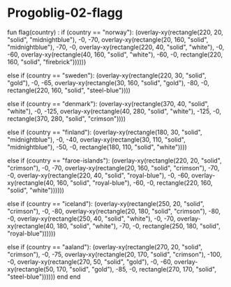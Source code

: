 # Progoblig-02-flagg
fun flag(country) :
  if (country == "norway"):
    (overlay-xy(rectangle(220, 20, "solid", "midnightblue"), -0, -70,
        overlay-xy(rectangle(20, 160, "solid", "midnightblue"), -70, -0, 
          overlay-xy(rectangle(220, 40, "solid", "white"), -0, -60, 
            overlay-xy(rectangle(40, 160, "solid", "white"), -60, -0,
              rectangle(220, 160, "solid", "firebrick"))))))
    
  else if (country == "sweden"):
    (overlay-xy(rectangle(220, 30, "solid", "gold"), -0, -65, 
        overlay-xy(rectangle(30, 160, "solid", "gold"), -80, -0,
          rectangle(220, 160, "solid", "steel-blue"))))
    
  else if (country == "denmark"):
    (overlay-xy(rectangle(370, 40, "solid", "white"), -0, -125,
        overlay-xy(rectangle(40, 280, "solid", "white"), -125, -0,
          rectangle(370, 280, "solid", "crimson"))))
    
  else if (country == "finland"):
    (overlay-xy(rectangle(180, 30, "solid", "midnightblue"), -0, -40,
        overlay-xy(rectangle(30, 110, "solid", "midnightblue"), -50, -0,
          rectangle(180, 110, "solid", "white"))))
    
  else if (country == "faroe-islands"):
    (overlay-xy(rectangle(220, 20, "solid", "crimson"), -0, -70,
        overlay-xy(rectangle(20, 160, "solid", "crimson"), -70, -0, 
          overlay-xy(rectangle(220, 40, "solid", "royal-blue"), -0, -60, 
            overlay-xy(rectangle(40, 160, "solid", "royal-blue"), -60, -0,
              rectangle(220, 160, "solid", "white"))))))
    
  else if (country == "iceland"):
    (overlay-xy(rectangle(250, 20, "solid", "crimson"), -0, -80,
        overlay-xy(rectangle(20, 180, "solid", "crimson"), -80, -0, 
          overlay-xy(rectangle(250, 40, "solid", "white"), -0, -70, 
            overlay-xy(rectangle(40, 180, "solid", "white"), -70, -0,
              rectangle(250, 180, "solid", "royal-blue"))))))
    
  else if (country == "aaland"):
    (overlay-xy(rectangle(270, 20, "solid", "crimson"), -0, -75,
        overlay-xy(rectangle(20, 170, "solid", "crimson"), -100, -0, 
          overlay-xy(rectangle(270, 50, "solid", "gold"), -0, -60, 
            overlay-xy(rectangle(50, 170, "solid", "gold"), -85, -0,
              rectangle(270, 170, "solid", "steel-blue"))))))
  end
end
